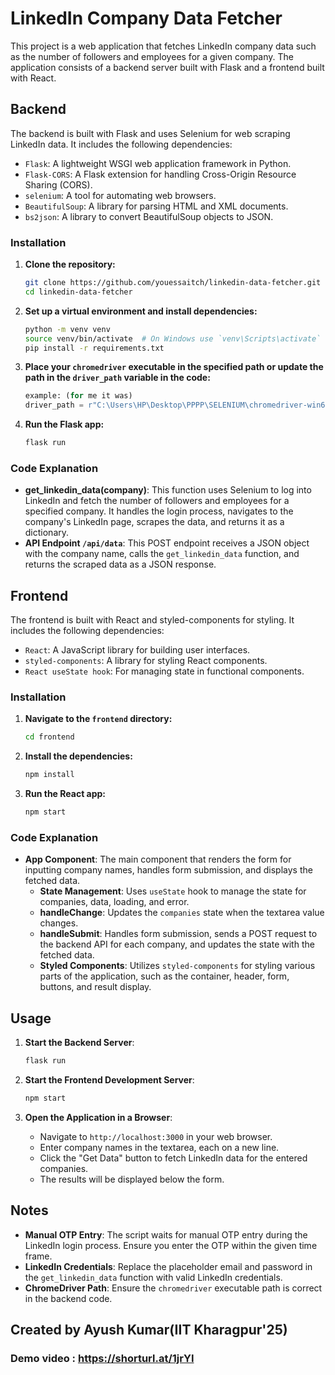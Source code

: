 # LinkedIn Company Data Fetcher

This project is a web application that fetches LinkedIn company data such as the number of followers and employees for a given company. The application consists of a backend server built with Flask and a frontend built with React.

## Backend

The backend is built with Flask and uses Selenium for web scraping LinkedIn data. It includes the following dependencies:

- `Flask`: A lightweight WSGI web application framework in Python.
- `Flask-CORS`: A Flask extension for handling Cross-Origin Resource Sharing (CORS).
- `selenium`: A tool for automating web browsers.
- `BeautifulSoup`: A library for parsing HTML and XML documents.
- `bs2json`: A library to convert BeautifulSoup objects to JSON.

### Installation

1. **Clone the repository:**
    ```bash
    git clone https://github.com/youessaitch/linkedin-data-fetcher.git
    cd linkedin-data-fetcher
    ```

2. **Set up a virtual environment and install dependencies:**
    ```bash
    python -m venv venv
    source venv/bin/activate  # On Windows use `venv\Scripts\activate`
    pip install -r requirements.txt
    ```

3. **Place your `chromedriver` executable in the specified path or update the path in the `driver_path` variable in the code:**
    ```python
    example: (for me it was)
    driver_path = r"C:\Users\HP\Desktop\PPPP\SELENIUM\chromedriver-win64\chromedriver.exe"
    ```

4. **Run the Flask app:**
    ```bash
    flask run
    ```

### Code Explanation

- **get_linkedin_data(company)**: This function uses Selenium to log into LinkedIn and fetch the number of followers and employees for a specified company. It handles the login process, navigates to the company's LinkedIn page, scrapes the data, and returns it as a dictionary.
- **API Endpoint `/api/data`**: This POST endpoint receives a JSON object with the company name, calls the `get_linkedin_data` function, and returns the scraped data as a JSON response.

## Frontend

The frontend is built with React and styled-components for styling. It includes the following dependencies:

- `React`: A JavaScript library for building user interfaces.
- `styled-components`: A library for styling React components.
- `React useState hook`: For managing state in functional components.

### Installation

1. **Navigate to the `frontend` directory:**
    ```bash
    cd frontend
    ```

2. **Install the dependencies:**
    ```bash
    npm install
    ```

3. **Run the React app:**
    ```bash
    npm start
    ```

### Code Explanation

- **App Component**: The main component that renders the form for inputting company names, handles form submission, and displays the fetched data.
  - **State Management**: Uses `useState` hook to manage the state for companies, data, loading, and error.
  - **handleChange**: Updates the `companies` state when the textarea value changes.
  - **handleSubmit**: Handles form submission, sends a POST request to the backend API for each company, and updates the state with the fetched data.
  - **Styled Components**: Utilizes `styled-components` for styling various parts of the application, such as the container, header, form, buttons, and result display.

## Usage

1. **Start the Backend Server**:
    ```bash
    flask run
    ```

2. **Start the Frontend Development Server**:
    ```bash
    npm start
    ```

3. **Open the Application in a Browser**:
    - Navigate to `http://localhost:3000` in your web browser.
    - Enter company names in the textarea, each on a new line.
    - Click the "Get Data" button to fetch LinkedIn data for the entered companies.
    - The results will be displayed below the form.

## Notes

- **Manual OTP Entry**: The script waits for manual OTP entry during the LinkedIn login process. Ensure you enter the OTP within the given time frame.
- **LinkedIn Credentials**: Replace the placeholder email and password in the `get_linkedin_data` function with valid LinkedIn credentials.
- **ChromeDriver Path**: Ensure the `chromedriver` executable path is correct in the backend code.

## Created by Ayush Kumar(IIT Kharagpur'25)
### Demo video : https://shorturl.at/1jrYI
